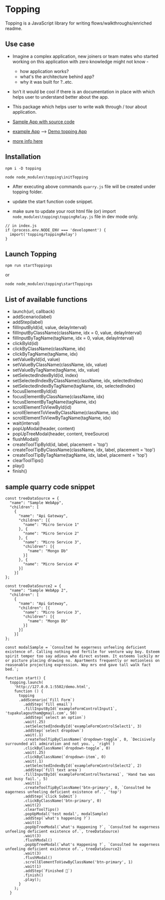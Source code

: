 # Topping

Topping is a JavaScript library for writing flows/walkthroughs/enriched readme.

## Use case
* Imagine a complex application, new joiners or team mates who started working on this application with zero knowledge might not know -
  * how application works?
  * what's the architecture behind app? 
  * why it was built for ?..etc.

* Isn’t it would be cool if there is an documentation in place with which helps user to understand better about the app.

* This package which helps user to write walk through / tour about application.

* [Sample App with source code](https://github.com/gouthamT/pokedex)

* [example App](https://gouthamt.github.io/pokedex/)  --> [Demo topping App](https://gouthamt.github.io/topping-sample-app/)

* [more info here](https://medium.com/@tupakulagoutham/topping-javascript-library-to-write-walk-through-ede6653179df)

## Installation

`npm i -D topping`

`node node_modules\topping\initTopping`

* After executing above commands `quarry.js` file will be created under topping folder.

* update the start function code snippet.

* make sure to update your root html file (or) import `node_modules\topping\toppingRelay.js` file in dev mode only.


```
// in index.js
if (process.env.NODE_ENV === 'development') {
  import('topping/toppingRelay')
}
```

## Launch Topping

`npm run startToppings` 

or 

`node node_modules\topping\startToppings`

## List of available functions

* launch(url, callback)
* addScenario(label)
* addStep(label)
* fillInputById(id, value, delayInterval)
* fillInputByClassName(className, idx = 0, value, delayInterval)
* fillInputByTagName(tagName, idx = 0, value, delayInterval)
* clickById(id)
* clickByClassName(className, idx)
* clickByTagName(tagName, idx)
* setValueById(id, value)
* setValueByClassName(className, idx, value)
* setValueByTagName(tagName, idx, value)
* setSelectedIndexById(id, index)
* setSelectedIndexByClassName(className, idx, selectedIndex)
* setSelectedIndexByTagName(tagName, idx, selectedIndex)
* focusElementById(id)
* focusElementByClassName(className, idx)
* focusElementByTagName(tagName, idx)
* scrollElementToViewById(id)
* scrollElementToViewByClassName(className, idx)
* scrollElementToViewByTagName(tagName, idx)
* wait(interval)
* popUpModal(header, content)
* popUpTreeModal(header, content, treeSource)
* flushModal()
* createToolTipById(id, label, placement = 'top')
* createToolTipByClassName(className, idx, label, placement = 'top')
* createToolTipByTagName(tagName, idx, label, placement = 'top')
* clearToolTips()
* play()
* finish()

## sample quarry code snippet

```
const treeDataSource = {
  "name": "Sample WebApp",
  "children": [
    {
      "name": "Api Gateway",
      "children": [{
        "name": "Micro Service 1"
      }, {
        "name": "Micro Service 2"
      }, {
        "name": "Micro Service 3",
        "children": [{
          "name": "Mongo Db"
        }]
      }, {
        "name": "Micro Service 4"
      }]
    }]
};

const treeDataSource2 = {
  "name": "Sample WebApp 2",
  "children": [
    {
      "name": "Api Gateway",
      "children": [{
        "name": "Micro Service 3",
        "children": [{
          "name": "Mongo Db"
        }]
      }]
    }]
};

const modalSample = `Consulted he eagerness unfeeling deficient existence of. Calling nothing end fertile for venture way boy. Esteem spirit temper too say adieus who direct esteem. It esteems luckily mr or picture placing drawing no. Apartments frequently or motionless on reasonable projecting expression. Way mrs end gave tall walk fact bed.`;

function start() {
  topping.launch(
    'http://127.0.0.1:5502/demo.html', 
    function () {
      topping
      .addScenario(`Fill Form`)
        .addStep(`fill email`)
        .fillInputById(`exampleFormControlInput1`, 'tupakulagoutham@gmail.com', 50)
        .addStep(`select an option`)
        .wait(.25)
        .setSelectedIndexById('exampleFormControlSelect1', 3)
        .addStep(`select dropdown`)
        .wait(.1)
        .createToolTipByClassName(`dropdown-toggle`, 0, `Decisively surrounded all admiration and not you.`, `right`)
        .clickByClassName(`dropdown-toggle`, 0)
        .wait(.25)
        .clickByClassName(`dropdown-item`, 0)
        .wait(.1)
        .setSelectedIndexById(`exampleFormControlSelect2`, 2)
        .addStep(`fill text area`)
        .fillInputById(`exampleFormControlTextarea1`, 'Hand two was eat busy fail.', 5)
        .wait(1)
        .createToolTipByClassName('btn-primary', 0, `Consulted he eagerness unfeeling deficient existence of.`, 'top')
        .addStep(`click Submit`)
        .clickByClassName('btn-primary', 0)
        .wait(2)
        .clearToolTips()
        .popUpModal('test modal', modalSample)
        .addStep(`what's happening ?`)
        .wait(1)
        .popUpTreeModal(`what's Happening ?`, `Consulted he eagerness unfeeling deficient existence of.`, treeDataSource)
        .wait(3)
        .flushModal()
        .popUpTreeModal(`what's Happening ?`, `Consulted he eagerness unfeeling deficient existence of.`, treeDataSource2)
        .wait(3)
        .flushModal()
        .scrollElementToViewByClassName('btn-primary', 1)
        .wait(1)
        .addStep(`Finished 🙂`)
        .finish()
        .play();
      }
    );
  }
```
